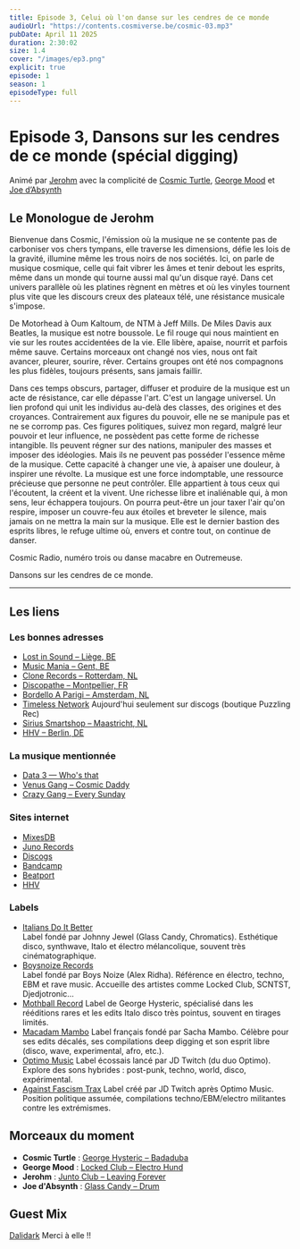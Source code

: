 ```yaml
---
title: Episode 3, Celui où l'on danse sur les cendres de ce monde
audioUrl: "https://contents.cosmiverse.be/cosmic-03.mp3"
pubDate: April 11 2025
duration: 2:30:02
size: 1.4
cover: "/images/ep3.png"
explicit: true
episode: 1
season: 1
episodeType: full
---
```


# Episode 3, Dansons sur les cendres de ce monde (spécial digging)

Animé par [Jerohm](https://jerohm.com/) avec la complicité de [Cosmic Turtle](https://i.seadn.io/gcs/files/a552993aecdcdb0aedd93116bc207e59.png?auto=format&w=1400&fr=1), [George Mood](https://soundcloud.com/george_mood) et [Joe d’Absynth](https://soundcloud.com/gregory-berger-1)



## Le Monologue de Jerohm

Bienvenue dans Cosmic, l'émission où la musique ne se contente pas de carboniser vos chers tympans, elle traverse les dimensions, défie les lois de la gravité, illumine même les trous noirs de nos sociétés. Ici, on parle de musique cosmique, celle qui fait vibrer les âmes et tenir debout les esprits, même dans un monde qui tourne aussi mal qu'un disque rayé. 
Dans cet univers parallèle où les platines règnent en mètres et où les vinyles tournent plus vite que les discours creux des plateaux télé, une résistance musicale s'impose. 

De Motorhead à Oum Kaltoum, de NTM à Jeff Mills. De Miles Davis aux Beatles, la musique est notre boussole. Le fil rouge qui nous maintient en vie sur les routes accidentées de la vie. Elle libère, apaise, nourrit et parfois même sauve. 
Certains morceaux ont changé nos vies, nous ont fait avancer, pleurer, sourire, rêver. 
Certains groupes ont été nos compagnons les plus fidèles, toujours présents, sans jamais faillir. 

Dans ces temps obscurs, partager, diffuser et produire de la musique est un acte de résistance, car elle dépasse l'art. C'est un langage universel. Un lien profond qui unit les individus au-delà des classes, des origines et des croyances. Contrairement aux figures du pouvoir, elle ne se manipule pas et ne se corromp pas. Ces figures politiques, suivez mon regard, malgré leur pouvoir et leur influence, ne possèdent pas cette forme de richesse intangible. Ils peuvent régner sur des nations, manipuler des masses et imposer des idéologies. Mais ils ne peuvent pas posséder l'essence même de la musique. Cette capacité à changer une vie, à apaiser une douleur, à inspirer une révolte. 
La musique est une force indomptable, une ressource précieuse que personne ne peut contrôler. Elle appartient à tous ceux qui l'écoutent, la créent et la vivent. Une richesse libre et inaliénable qui, à mon sens, leur échappera toujours. 
On pourra peut-être un jour taxer l'air qu'on respire, imposer un couvre-feu aux étoiles et breveter le silence, mais jamais on ne mettra la main sur la musique. Elle est le dernier bastion des esprits libres, le refuge ultime où, envers et contre tout, on continue de danser. 

Cosmic Radio, numéro trois ou danse macabre en Outremeuse. 

Dansons sur les cendres de ce monde.

--- 

## Les liens 

### Les bonnes adresses
- [Lost in Sound – Liège, BE](https://www.lostinsound.be/)
- [Music Mania – Gent, BE](https://www.musicmaniarecords.be/)
- [Clone Records – Rotterdam, NL](https://clone.nl/)
- [Discopathe – Montpellier, FR](https://www.lediscopathe.com/)
- [Bordello A Parigi – Amsterdam, NL](https://bordelloaparigi.com/)
- [Timeless Network](https://www.discogs.com/seller/puzzling.rec/profile) Aujourd'hui seulement sur discogs (boutique Puzzling Rec)
- [Sirius Smartshop – Maastricht, NL](https://www.sirius.nl/)
- [HHV – Berlin, DE](https://www.hhv.de/)

### La musique mentionnée

- [Data 3 — Who's that](https://www.youtube.com/watch?v=uC7wwtFQE44)
- [Venus Gang – Cosmic Daddy](https://www.youtube.com/watch?v=lh9hA_x53Ts)
- [Crazy Gang – Every Sunday](https://youtu.be/rgQ2Wv_TT9A?si=04xSrK65HoVRF7ui)

### Sites internet
- [MixesDB](https://www.mixesdb.com/)
- [Juno Records](https://www.juno.co.uk/)
- [Discogs](https://www.discogs.com/)
- [Bandcamp](https://bandcamp.com/)
- [Beatport](https://www.beatport.com/)
- [HHV](https://www.hhv.de/)

### Labels
- [Italians Do It Better](https://italiansdoitbetter.bandcamp.com/)  
  Label fondé par Johnny Jewel (Glass Candy, Chromatics). Esthétique disco, synthwave, Italo et électro mélancolique, souvent très cinématographique.
- [Boysnoize Records](https://boysnoize.com/)  
  Label fondé par Boys Noize (Alex Ridha). Référence en électro, techno, EBM et rave music. Accueille des artistes comme Locked Club, SCNTST, Djedjotronic…
- [Mothball Record](https://mothball-record.bandcamp.com)
  Label de George Hysteric, spécialisé dans les rééditions rares et les edits Italo disco très pointus, souvent en tirages limités.
- [Macadam Mambo](https://macadammambo.bandcamp.com/)
  Label français fondé par Sacha Mambo. Célèbre pour ses edits décalés, ses compilations deep digging et son esprit libre (disco, wave, experimental, afro, etc.).
- [Optimo Music](https://optimomusic.bandcamp.com/) 
  Label écossais lancé par JD Twitch (du duo Optimo). Explore des sons hybrides : post-punk, techno, world, disco, expérimental.
- [Against Fascism Trax](https://optimomusic.bandcamp.com/album/against-fascism-trax-bundle)
  Label créé par JD Twitch après Optimo Music. Position politique assumée, compilations techno/EBM/electro militantes contre les extrémismes.

## Morceaux du moment

- **Cosmic Turtle** : [George Hysteric – Badaduba](https://youtu.be/kflYmKNMY_k?si=0pxNw2uNqRk3IdwH)
- **George Mood** : [Locked Club – Electro Hund](https://youtu.be/06ELk4anR8c?si=jaZCvxPwtbVpUEL3)
- **Jerohm** : [Junto Club – Leaving Forever](https://youtu.be/ICrs6gafi0I?si=8oQFgRF5F6F_nAF2)
- **Joe d'Absynth** : [Glass Candy – Drum](https://youtu.be/JxPqT3pjKgs?si=SDDSgYrT4ewjsXHP)


## Guest Mix

[Dalidark](https://soundcloud.com/el-onore-goffin) Merci à elle !!






